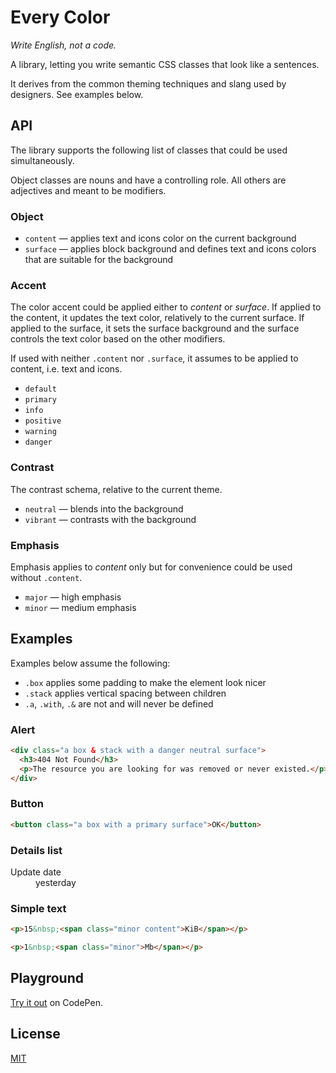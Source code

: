 # Every Color

_Write English, not a code._

A library, letting you write semantic CSS classes
that look like a sentences.

It derives from the common theming techniques and slang used by designers.
See examples below.

## API

The library supports the following list of classes
that could be used simultaneously.

Object classes are nouns and have a controlling role.
All others are adjectives and meant to be modifiers.

### Object

* `content` — applies text and icons color on the current background
* `surface` — applies block background and defines text and icons colors
  that are suitable for the background

### Accent

The color accent could be applied either to _content_ or _surface_.
If applied to the content,
it updates the text color, relatively to the current surface.
If applied to the surface,
it sets the surface background and the surface controls the text color
based on the other modifiers.

If used with neither `.content` nor `.surface`,
it assumes to be applied to content, i.e. text and icons.

* `default`
* `primary`
* `info`
* `positive`
* `warning`
* `danger`

### Contrast

The contrast schema, relative to the current theme.

* `neutral` — blends into the background
* `vibrant` — contrasts with the background

### Emphasis

Emphasis applies to _content_ only
but for convenience could be used without `.content`.

* `major` — high emphasis
* `minor` — medium emphasis

## Examples

Examples below assume the following:

* `.box` applies some padding to make the element look nicer
* `.stack` applies vertical spacing between children
* `.a`, `.with`, `.&` are not and will never be defined

### Alert

```html
<div class="a box & stack with a danger neutral surface">
  <h3>404 Not Found</h3>
  <p>The resource you are looking for was removed or never existed.</p>
</div>
```

### Button

```html
<button class="a box with a primary surface">OK</button>
```

### Details list

<dl id="details-list">
  <dt class="minor">Update date</dt>
  <dd class="major">yesterday</dd>
</dl>

### Simple text

```html
<p>15&nbsp;<span class="minor content">KiB</span></p>
```

```html
<p>1&nbsp;<span class="minor">Mb</span></p>
```

## Playground

[Try it out](https://codepen.io/yakubiv/pen/BadQgZw?editors=1000) on CodePen.

## License

[MIT](./LICENSE)
